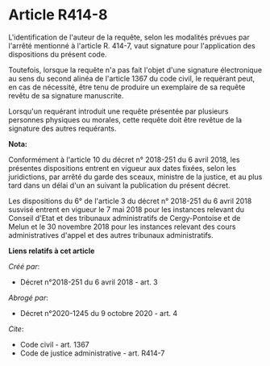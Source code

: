 # Article R414-8

L'identification de l'auteur de la requête, selon les modalités prévues par l'arrêté mentionné à l'article R. 414-7, vaut
signature pour l'application des dispositions du présent code. 

Toutefois, lorsque la requête n'a pas fait l'objet d'une signature électronique au sens du second alinéa de l'article 1367 du
code civil, le requérant peut, en cas de nécessité, être tenu de produire un exemplaire de sa requête revêtu de sa signature
manuscrite. 

Lorsqu'un requérant introduit une requête présentée par plusieurs personnes physiques ou morales, cette requête doit être
revêtue de la signature des autres requérants.

**Nota:**

Conformément à l'article 10 du décret n° 2018-251 du 6 avril 2018, les présentes dispositions entrent en vigueur aux dates
fixées, selon les juridictions, par arrêté du garde des sceaux, ministre de la justice, et au plus tard dans un délai d'un an
suivant la publication du présent décret.

Les dispositions du 6° de l'article 3 du décret n° 2018-251 du 6 avril 2018 susvisé entrent en vigueur le 7 mai 2018 pour les
instances relevant du Conseil d'Etat et des tribunaux administratifs de Cergy-Pontoise et de Melun et le 30 novembre 2018
pour les instances relevant des cours administratives d'appel et des autres tribunaux administratifs.

**Liens relatifs à cet article**

_Créé par_:

  - Décret n°2018-251 du 6 avril 2018 - art. 3

_Abrogé par_:

  - Décret n°2020-1245 du 9 octobre 2020 - art. 4

_Cite_:

  - Code civil - art. 1367
  - Code de justice administrative - art. R414-7
